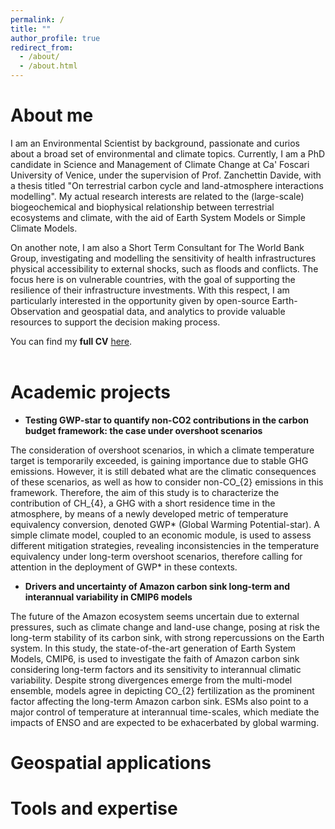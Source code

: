 ```yaml
---
permalink: /
title: ""
author_profile: true
redirect_from: 
  - /about/
  - /about.html
---
```


About me
======

I am an Environmental Scientist by background, passionate and curios about a broad set of environmental and climate topics.
Currently, I am a PhD candidate in Science and Management of Climate Change at Ca' Foscari University of Venice, under the supervision of Prof. Zanchettin Davide, with a thesis titled "On terrestrial carbon cycle and land-atmosphere interactions modelling".
My actual research interests are related to the (large-scale) biogeochemical and biophysical relationship between terrestrial ecosystems and climate, with the aid of Earth System Models or Simple Climate Models.

On another note, I am also a Short Term Consultant for The World Bank Group, investigating and modelling the sensitivity of health infrastructures physical accessibility to external shocks, such as floods and conflicts. The focus here is on vulnerable countries, with the goal of supporting the resilience of their infrastructure investments. 
With this respect, I am particularly interested in the opportunity given by open-source Earth-Observation and geospatial data, and analytics to provide valuable resources to support the decision making process.

You can find my **full CV** [here](https://Matteo-Mastro.github.io/files/CV_Mastropierro_Europass_0125.pdf). <br/><br/>

Academic projects
======

- **Testing GWP-star to quantify non-CO2 contributions in the carbon budget framework: the case under overshoot scenarios**

The consideration of overshoot scenarios, in which a climate temperature target is temporarily exceeded, is gaining importance due to stable GHG emissions. However, it is still debated what are the climatic consequences of these scenarios, as well as how to consider non-CO_{2} emissions in this framework. Therefore, the aim of this study is to characterize the contribution of CH_{4}, a GHG with a short residence time in the atmosphere, by means of a newly developed metric of temperature equivalency conversion, denoted GWP* (Global Warming Potential-star). A simple climate model, coupled to an economic module, is used to assess different mitigation strategies, revealing inconsistencies in the temperature equivalency under long-term overshoot scenarios, therefore calling for attention in the deployment of GWP* in these contexts.

- **Drivers and uncertainty of Amazon carbon sink long-term and interannual variability in CMIP6 models**

The future of the Amazon ecosystem seems uncertain due to external pressures, such as climate change and land-use change, posing at risk the long-term stability of its carbon sink, with strong repercussions on the Earth system. In this study, the state-of-the-art generation of Earth System Models, CMIP6, is used to investigate the faith of Amazon carbon sink considering long-term factors and its sensitivity to interannual climatic variability. Despite strong divergences emerge from the multi-model ensemble, models agree in depicting CO_{2} fertilization as the prominent factor affecting the long-term Amazon carbon sink. ESMs also point to a major control of temperature at interannual time-scales, which mediate the impacts of ENSO and are expected to be exhacerbated by global warming. 

Geospatial applications
======


Tools and expertise
======

